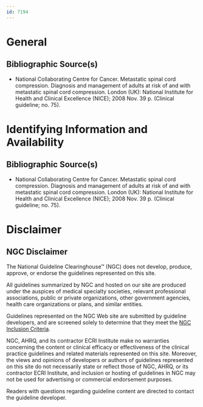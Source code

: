 ```yaml
---
id: 7194
---
```


# General

## Bibliographic Source(s)

- National Collaborating Centre for Cancer. Metastatic spinal cord compression. Diagnosis and management of adults at risk of and with metastatic spinal cord compression. London (UK): National Institute for Health and Clinical Excellence (NICE); 2008 Nov. 39 p. (Clinical guideline; no. 75).

# Identifying Information and Availability

## Bibliographic Source(s)

- National Collaborating Centre for Cancer. Metastatic spinal cord compression. Diagnosis and management of adults at risk of and with metastatic spinal cord compression. London (UK): National Institute for Health and Clinical Excellence (NICE); 2008 Nov. 39 p. (Clinical guideline; no. 75).

# Disclaimer

## NGC Disclaimer

The National Guideline Clearinghouse™ (NGC) does not develop, produce, approve, or endorse the guidelines represented on this site.

All guidelines summarized by NGC and hosted on our site are produced under the auspices of medical specialty societies, relevant professional associations, public or private organizations, other government agencies, health care organizations or plans, and similar entities.

Guidelines represented on the NGC Web site are submitted by guideline developers, and are screened solely to determine that they meet the [NGC Inclusion Criteria](/help-and-about/summaries/inclusion-criteria).

NGC, AHRQ, and its contractor ECRI Institute make no warranties concerning the content or clinical efficacy or effectiveness of the clinical practice guidelines and related materials represented on this site. Moreover, the views and opinions of developers or authors of guidelines represented on this site do not necessarily state or reflect those of NGC, AHRQ, or its contractor ECRI Institute, and inclusion or hosting of guidelines in NGC may not be used for advertising or commercial endorsement purposes.

Readers with questions regarding guideline content are directed to contact the guideline developer.

